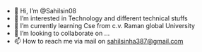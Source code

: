 - 👋 Hi, I’m @Sahilsin08
- 👀 I’m interested in Technology and different technical stuffs
- 🌱 I’m currently learning Cse from c.v. Raman global University
- 💞️ I’m looking to collaborate on ...
- 📫 How to reach me via mail on sahilsinha387@gmail.com

<!---
Sahilsin08/Sahilsin08 is a ✨ special ✨ repository because its `README.md` (this file) appears on your GitHub profile.
You can click the Preview link to take a look at your changes.
--->
